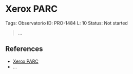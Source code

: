 # Xerox PARC

Tags: Observatorio
ID: PRO-1484
L: 10
Status: Not started

> …
> 

## References

- [Xerox PARC](https://en.wikipedia.org/wiki/PARC_(company))
- …